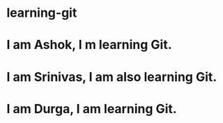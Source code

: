 # learning-git

# I am Ashok, I m learning Git.

# I am Srinivas, I am also learning Git.

# I am Durga, I am learning Git.
